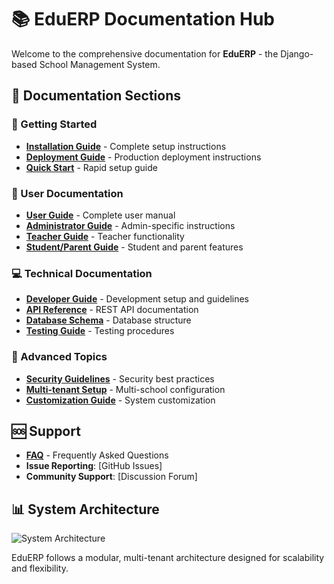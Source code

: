 # 📚 EduERP Documentation Hub

Welcome to the comprehensive documentation for **EduERP** - the Django-based School Management System.

## 📖 Documentation Sections

### 🏁 Getting Started
- [**Installation Guide**](INSTALLATION.md) - Complete setup instructions
- [**Deployment Guide**](DEPLOYMENT.md) - Production deployment instructions
- [**Quick Start**](INSTALLATION.md#quick-start) - Rapid setup guide

### 👥 User Documentation
- [**User Guide**](USER_GUIDE.md) - Complete user manual
- [**Administrator Guide**](USER_GUIDE.md#administrator-guide) - Admin-specific instructions
- [**Teacher Guide**](USER_GUIDE.md#teacher-guide) - Teacher functionality
- [**Student/Parent Guide**](USER_GUIDE.md#studentparent-guide) - Student and parent features

### 💻 Technical Documentation
- [**Developer Guide**](DEVELOPER_GUIDE.md) - Development setup and guidelines
- [**API Reference**](API_REFERENCE.md) - REST API documentation
- [**Database Schema**](DEVELOPER_GUIDE.md#database-schema) - Database structure
- [**Testing Guide**](TESTING.md) - Testing procedures

### 🔧 Advanced Topics
- [**Security Guidelines**](SECURITY.md) - Security best practices
- [**Multi-tenant Setup**](DEPLOYMENT.md#multi-tenant-configuration) - Multi-school configuration
- [**Customization Guide**](DEVELOPER_GUIDE.md#customization) - System customization

## 🆘 Support
- [**FAQ**](FAQ.md) - Frequently Asked Questions
- **Issue Reporting**: [GitHub Issues]
- **Community Support**: [Discussion Forum]

## 📊 System Architecture

![System Architecture](images/architecture.png)

EduERP follows a modular, multi-tenant architecture designed for scalability and flexibility.